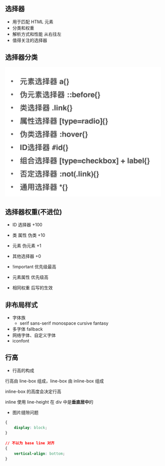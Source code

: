 ## 选择器

- 用于匹配 HTML 元素
- 分类和权重
- 解析方式和性能 从右往左
- 值得关注的选择器

## 选择器分类

![](https://raw.githubusercontent.com/ronething/Image-Hosting/master/img/20190409152435.png)

## 选择器权重(不进位)

- ID 选择器     +100
- 类 属性 伪类   +10
- 元素 伪元素    +1
- 其他选择器     +0

- !important 优先级最高
- 元素属性 优先级高
- 相同权重 后写的生效

## 非布局样式

- 字体族
    - serif sans-serif monospace
    cursive fantasy
- 多字体 fallback
- 网络字体、自定义字体
- iconfont

## 行高

- 行高的构成

行高由 line-box 组成，line-box 由 inline-box 组成

inline-box 的高度会决定行高

inline 使用 line-height 在 div 中是**垂直居中**的

- 图片缝隙问题

```css
{
    display: block;
}

// 不以为 base line 对齐
{
    vertical-align: bottom;
}
```



